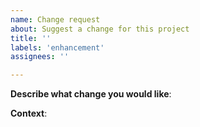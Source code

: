 ```yaml
---
name: Change request
about: Suggest a change for this project
title: ''
labels: 'enhancement'
assignees: ''

---
```


**Describe what change you would like**:
<!-- Describe below what change is needed -->

**Context**:
<!-- Add below any other context or screenshots about the change request -->
